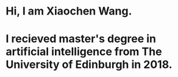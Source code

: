 # Hi, I am Xiaochen Wang.

# I recieved master's degree in artificial intelligence from The University of Edinburgh in 2018.

